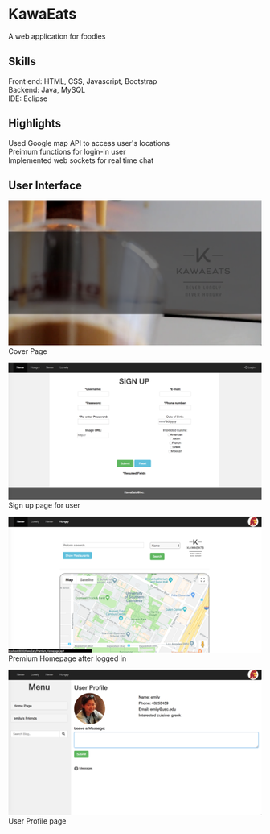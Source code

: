 # KawaEats
A web application for foodies

## Skills
Front end: HTML, CSS, Javascript, Bootstrap  
Backend: Java, MySQL  
IDE: Eclipse  


## Highlights
Used Google map API to access user's locations  
Preimum functions for login-in user  
Implemented web sockets for real time chat  

## User Interface
![Screenshot](Intro.png)
Cover Page

![Screenshot](signup.png)
Sign up page for user

![Screenshot](prem_homepage.png)
Premium Homepage after logged in

![Screenshot](profile.png)
User Profile page
